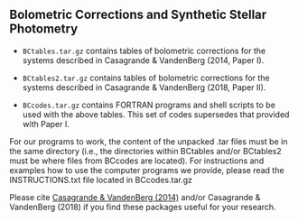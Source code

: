 Bolometric Corrections and Synthetic Stellar Photometry 
-------------------------------------------------------

- ``BCtables.tar.gz`` contains tables of bolometric corrections for the systems described in Casagrande & VandenBerg (2014, Paper I).

- ``BCtables2.tar.gz`` contains tables of bolometric corrections for the systems described in Casagrande & VandenBerg (2018, Paper II).

- ``BCcodes.tar.gz`` contains FORTRAN programs and shell scripts to be used with the above tables. This set of codes supersedes that provided with Paper I.

For our programs to work, the content of the unpacked .tar files must be in the same directory (i.e., the directories within BCtables and/or BCtables2 must be where files from BCcodes are located). For instructions and examples how to use the computer programs we provide, please read the INSTRUCTIONS.txt file located in BCcodes.tar.gz

Please cite [Casagrande & VandenBerg (2014)](http://adsabs.harvard.edu/abs/2014MNRAS.444..392C) and/or Casagrande & VandenBerg (2018) if you find these packages useful for your research. 
